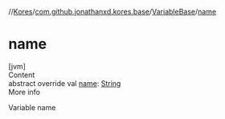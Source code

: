 //[Kores](../../index.md)/[com.github.jonathanxd.kores.base](../index.md)/[VariableBase](index.md)/[name](name.md)



# name  
[jvm]  
Content  
abstract override val [name](name.md): [String](https://kotlinlang.org/api/latest/jvm/stdlib/kotlin/-string/index.html)  
More info  


Variable name

  



